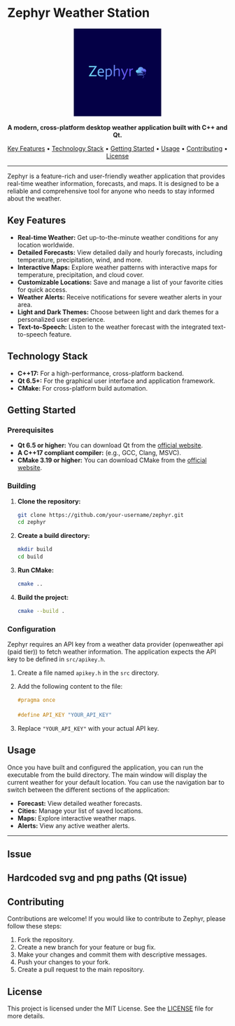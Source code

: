 # Zephyr Weather Station

<p align="center">
  <img src="resources/icons/zephyr_logo.svg" alt="Zephyr Logo" width="200"/>
</p>

<p align="center">
  <strong>A modern, cross-platform desktop weather application built with C++ and Qt.</strong>
</p>

<p align="center">
  <a href="#key-features">Key Features</a> •
  <a href="#technology-stack">Technology Stack</a> •
  <a href="#getting-started">Getting Started</a> •
  <a href="#usage">Usage</a> •
  <a href="#contributing">Contributing</a> •
  <a href="#license">License</a>
</p>

---

Zephyr is a feature-rich and user-friendly weather application that provides real-time weather information, forecasts, and maps. It is designed to be a reliable and comprehensive tool for anyone who needs to stay informed about the weather.

## Key Features

*   **Real-time Weather:** Get up-to-the-minute weather conditions for any location worldwide.
*   **Detailed Forecasts:** View detailed daily and hourly forecasts, including temperature, precipitation, wind, and more.
*   **Interactive Maps:** Explore weather patterns with interactive maps for temperature, precipitation, and cloud cover.
*   **Customizable Locations:** Save and manage a list of your favorite cities for quick access.
*   **Weather Alerts:** Receive notifications for severe weather alerts in your area.
*   **Light and Dark Themes:** Choose between light and dark themes for a personalized user experience.
*   **Text-to-Speech:** Listen to the weather forecast with the integrated text-to-speech feature.

## Technology Stack

*   **C++17:** For a high-performance, cross-platform backend.
*   **Qt 6.5+:** For the graphical user interface and application framework.
*   **CMake:** For cross-platform build automation.

## Getting Started

### Prerequisites

*   **Qt 6.5 or higher:** You can download Qt from the [official website](https://www.qt.io/download).
*   **A C++17 compliant compiler:** (e.g., GCC, Clang, MSVC).
*   **CMake 3.19 or higher:** You can download CMake from the [official website](https://cmake.org/download/).

### Building

1.  **Clone the repository:**
    ```bash
    git clone https://github.com/your-username/zephyr.git
    cd zephyr
    ```

2.  **Create a build directory:**
    ```bash
    mkdir build
    cd build
    ```

3.  **Run CMake:**
    ```bash
    cmake ..
    ```

4.  **Build the project:**
    ```bash
    cmake --build .
    ```

### Configuration

Zephyr requires an API key from a weather data provider (openweather api (paid tier)) to fetch weather information. The application expects the API key to be defined in `src/apikey.h`.

1.  Create a file named `apikey.h` in the `src` directory.
2.  Add the following content to the file:

    ```cpp
    #pragma once

    #define API_KEY "YOUR_API_KEY"
    ```

3.  Replace `"YOUR_API_KEY"` with your actual API key.

## Usage

Once you have built and configured the application, you can run the executable from the build directory. The main window will display the current weather for your default location. You can use the navigation bar to switch between the different sections of the application:

*   **Forecast:** View detailed weather forecasts.
*   **Cities:** Manage your list of saved locations.
*   **Maps:** Explore interactive weather maps.
*   **Alerts:** View any active weather alerts.

---
## Issue
Hardcoded svg and png paths (Qt issue)
---

## Contributing

Contributions are welcome! If you would like to contribute to Zephyr, please follow these steps:

1.  Fork the repository.
2.  Create a new branch for your feature or bug fix.
3.  Make your changes and commit them with descriptive messages.
4.  Push your changes to your fork.
5.  Create a pull request to the main repository.

## License

This project is licensed under the MIT License. See the [LICENSE](LICENSE) file for more details.

